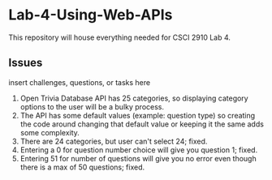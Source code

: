 # Lab-4-Using-Web-APIs
This repository will house everything needed for CSCI 2910 Lab 4.

## Issues
insert challenges, questions, or tasks here
1. Open Trivia Database API has 25 categories, so displaying category options to the user will be a bulky process.
2. The API has some default values (example: question type) so creating the code around changing that default value or keeping it the same adds some complexity.
3. There are 24 categories, but user can't select 24; fixed.
4. Entering a 0 for question number choice will give you question 1; fixed.
5. Entering 51 for number of questions will give you no error even though there is a max of 50 questions; fixed.
